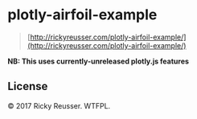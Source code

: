 # plotly-airfoil-example

> [http://rickyreusser.com/plotly-airfoil-example/](http://rickyreusser.com/plotly-airfoil-example/)

**NB: This uses currently-unreleased plotly.js features**

## License

&copy; 2017 Ricky Reusser. WTFPL.
